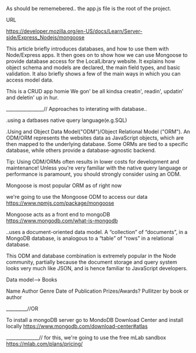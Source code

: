 As should be rememebered.. the app.js file is the root of the project.


URL 

https://developer.mozilla.org/en-US/docs/Learn/Server-side/Express_Nodejs/mongoose

This article briefly introduces databases, and how to use them with Node/Express apps. It then goes on to show how we can use Mongoose to provide database access for the LocalLibrary website. It explains how object schema and models are declared, the main field types, and basic validation. It also briefly shows a few of the main ways in which you can access model data.

This is a CRUD app homie 
We gon' be all kindsa creatin', readin', updatin' and deletin' up in hur.

________________//
Approaches to interating with database.. 

.using a datbases native query language(e.g.SQL)

.Using and Object Data Model("ODM")/Object Relational Model ("ORM"). An ODM/ORM represents the websites data as JavaScript objects, which are then mapped to the underlying database. Some ORMs are tied to a specific database, while others provide a database-agnostic backend. 


Tip:  Using ODM/ORMs often results in lower costs for development and maintenance! Unless you're very familiar with the native query language or performance is paramount, you should strongly consider using an ODM.

Mongoose is most popular ORM as of right now
 
we're going to use the Mongoose ODM to access our data 
https://www.npmjs.com/package/mongoose

Mongoose acts as a front end to mongoDB 
https://www.mongodb.com/what-is-mongodb

..uses a document-oriented data model. A “collection” of “documents”, in a MongoDB database, is analogous to a “table” of “rows” in a relational database.

This ODM and database combination is extremely popular in the Node community, partially because the document storage and query system looks very much like JSON, and is hence familiar to JavaScript developers.

Data model--> Books

Name
Author
Genre
Date of Publication 
Prizes/Awards? Pullitzer by book or author 

_________//OR

To install a mongoDB server go to 
MondoDB Download Center 
and install locally 
https://www.mongodb.com/download-center#atlas

______________//
for this, we're going to use the free mLab sandbox
https://mlab.com/plans/pricing/


